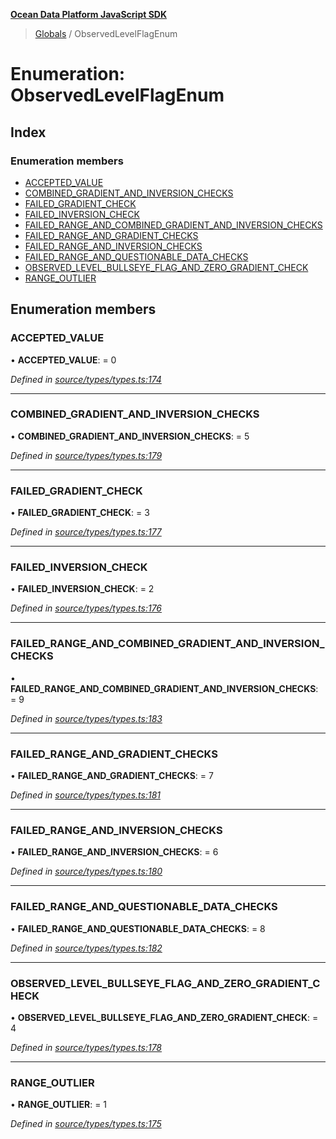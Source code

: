 **[Ocean Data Platform JavaScript SDK](../README.md)**

> [Globals](../README.md) / ObservedLevelFlagEnum

# Enumeration: ObservedLevelFlagEnum

## Index

### Enumeration members

* [ACCEPTED\_VALUE](observedlevelflagenum.md#accepted_value)
* [COMBINED\_GRADIENT\_AND\_INVERSION\_CHECKS](observedlevelflagenum.md#combined_gradient_and_inversion_checks)
* [FAILED\_GRADIENT\_CHECK](observedlevelflagenum.md#failed_gradient_check)
* [FAILED\_INVERSION\_CHECK](observedlevelflagenum.md#failed_inversion_check)
* [FAILED\_RANGE\_AND\_COMBINED\_GRADIENT\_AND\_INVERSION\_CHECKS](observedlevelflagenum.md#failed_range_and_combined_gradient_and_inversion_checks)
* [FAILED\_RANGE\_AND\_GRADIENT\_CHECKS](observedlevelflagenum.md#failed_range_and_gradient_checks)
* [FAILED\_RANGE\_AND\_INVERSION\_CHECKS](observedlevelflagenum.md#failed_range_and_inversion_checks)
* [FAILED\_RANGE\_AND\_QUESTIONABLE\_DATA\_CHECKS](observedlevelflagenum.md#failed_range_and_questionable_data_checks)
* [OBSERVED\_LEVEL\_BULLSEYE\_FLAG\_AND\_ZERO\_GRADIENT\_CHECK](observedlevelflagenum.md#observed_level_bullseye_flag_and_zero_gradient_check)
* [RANGE\_OUTLIER](observedlevelflagenum.md#range_outlier)

## Enumeration members

### ACCEPTED\_VALUE

•  **ACCEPTED\_VALUE**:  = 0

*Defined in [source/types/types.ts:174](https://github.com/C4IROcean/odp-sdk-js/blob/0e2fd46/source/types/types.ts#L174)*

___

### COMBINED\_GRADIENT\_AND\_INVERSION\_CHECKS

•  **COMBINED\_GRADIENT\_AND\_INVERSION\_CHECKS**:  = 5

*Defined in [source/types/types.ts:179](https://github.com/C4IROcean/odp-sdk-js/blob/0e2fd46/source/types/types.ts#L179)*

___

### FAILED\_GRADIENT\_CHECK

•  **FAILED\_GRADIENT\_CHECK**:  = 3

*Defined in [source/types/types.ts:177](https://github.com/C4IROcean/odp-sdk-js/blob/0e2fd46/source/types/types.ts#L177)*

___

### FAILED\_INVERSION\_CHECK

•  **FAILED\_INVERSION\_CHECK**:  = 2

*Defined in [source/types/types.ts:176](https://github.com/C4IROcean/odp-sdk-js/blob/0e2fd46/source/types/types.ts#L176)*

___

### FAILED\_RANGE\_AND\_COMBINED\_GRADIENT\_AND\_INVERSION\_CHECKS

•  **FAILED\_RANGE\_AND\_COMBINED\_GRADIENT\_AND\_INVERSION\_CHECKS**:  = 9

*Defined in [source/types/types.ts:183](https://github.com/C4IROcean/odp-sdk-js/blob/0e2fd46/source/types/types.ts#L183)*

___

### FAILED\_RANGE\_AND\_GRADIENT\_CHECKS

•  **FAILED\_RANGE\_AND\_GRADIENT\_CHECKS**:  = 7

*Defined in [source/types/types.ts:181](https://github.com/C4IROcean/odp-sdk-js/blob/0e2fd46/source/types/types.ts#L181)*

___

### FAILED\_RANGE\_AND\_INVERSION\_CHECKS

•  **FAILED\_RANGE\_AND\_INVERSION\_CHECKS**:  = 6

*Defined in [source/types/types.ts:180](https://github.com/C4IROcean/odp-sdk-js/blob/0e2fd46/source/types/types.ts#L180)*

___

### FAILED\_RANGE\_AND\_QUESTIONABLE\_DATA\_CHECKS

•  **FAILED\_RANGE\_AND\_QUESTIONABLE\_DATA\_CHECKS**:  = 8

*Defined in [source/types/types.ts:182](https://github.com/C4IROcean/odp-sdk-js/blob/0e2fd46/source/types/types.ts#L182)*

___

### OBSERVED\_LEVEL\_BULLSEYE\_FLAG\_AND\_ZERO\_GRADIENT\_CHECK

•  **OBSERVED\_LEVEL\_BULLSEYE\_FLAG\_AND\_ZERO\_GRADIENT\_CHECK**:  = 4

*Defined in [source/types/types.ts:178](https://github.com/C4IROcean/odp-sdk-js/blob/0e2fd46/source/types/types.ts#L178)*

___

### RANGE\_OUTLIER

•  **RANGE\_OUTLIER**:  = 1

*Defined in [source/types/types.ts:175](https://github.com/C4IROcean/odp-sdk-js/blob/0e2fd46/source/types/types.ts#L175)*

